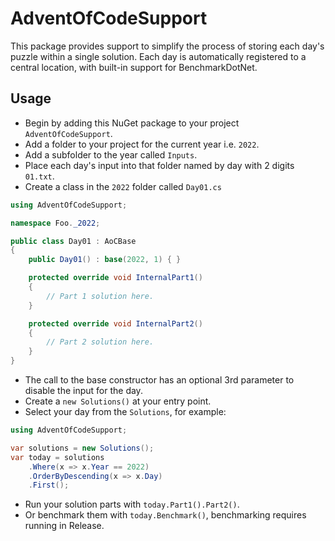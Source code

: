 # AdventOfCodeSupport
This package provides support to simplify the process of storing each day's puzzle within a single solution. Each day is automatically registered to a central location, with built-in support for BenchmarkDotNet.
## Usage
* Begin by adding this NuGet package to your project `AdventOfCodeSupport`.
* Add a folder to your project for the current year i.e. `2022`.
* Add a subfolder to the year called `Inputs`.
* Place each day's input into that folder named by day with 2 digits `01.txt`.
* Create a class in the `2022` folder called `Day01.cs`
```csharp
using AdventOfCodeSupport;

namespace Foo._2022;

public class Day01 : AoCBase
{
    public Day01() : base(2022, 1) { }

    protected override void InternalPart1()
    {
        // Part 1 solution here.
    }

    protected override void InternalPart2()
    {
        // Part 2 solution here.
    }
}
```
* The call to the base constructor has an optional 3rd parameter to disable the input for the day.
* Create a `new Solutions()` at your entry point.
* Select your day from the `Solutions`, for example:
```csharp
using AdventOfCodeSupport;

var solutions = new Solutions();
var today = solutions
    .Where(x => x.Year == 2022)
    .OrderByDescending(x => x.Day)
    .First();
```
* Run your solution parts with `today.Part1().Part2()`.
* Or benchmark them with `today.Benchmark()`, benchmarking requires running in Release.
